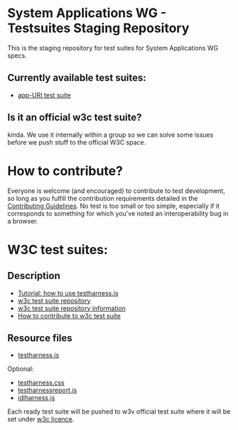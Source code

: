 # System Applications WG - Testsuites Staging Repository
This is the staging repository for test suites for System Applications WG specs.

Currently available test suites:
--------------------------------
- [app-URI test suite](app-URI/README.md)

Is it an official w3c test suite?
----------------------------------
kinda. We use it internally within a group so we can solve some issues before we push stuff to the official W3C space.

How to contribute?
=============
Everyone is welcome (and encouraged) to contribute to test
development, so long as you fulfill the contribution requirements detailed
in the [Contributing Guidelines](./CONTRIBUTING.md). No test is too small or too
simple, especially if it corresponds to something for which you've noted an
interoperability bug in a browser.


W3C test suites:
=================

Description
-------------

- [Tutorial: how to use testharness.js](http://darobin.github.io/test-harness-tutorial/docs/using-testharness.html)
- [w3c test suite repository](https://github.com/w3c/web-platform-tests)
- [w3c test suite repository information](https://github.com/w3c/web-platform-tests/blob/master/README.md)
- [How to contribute to w3c test suite](https://github.com/w3c/web-platform-tests/blob/master/README.md#contributing)


Resource files
----------------
- [testharness.js](https://github.com/w3c/testharness.js) 

Optional:
- [testharness.css](https://github.com/jgraham/testharness.js/blob/master/testharness.css)
- [testharnessreport.js](https://github.com/jgraham/testharness.js/blob/master/testharnessreport.js)
- [idlharness.js](https://github.com/jgraham/testharness.js/blob/master/idlharness.js)



Each ready test suite will be pushed to w3v official test suite where 
it will be set under [w3c licence](http://www.w3.org/Consortium/Legal/2008/04-testsuite-copyright.html). 







